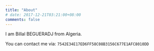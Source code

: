 ```yaml
---
title: "About"
# date: 2017-12-21T03:21:00+08:00
comments: false
---
```

I am Billal BEGUERADJ from Algeria.

You can contact me via: `7542E34E17ED6FF58C08B3156C677E1AFC8010DD`





